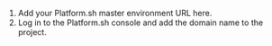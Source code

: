 1) Add your Platform.sh master environment URL here.
2) Log in to the Platform.sh console and add the domain name to the project.